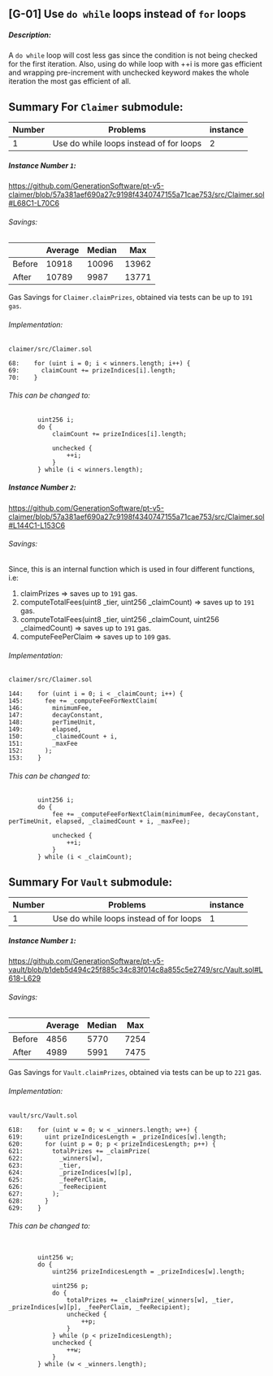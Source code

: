 ## [G-01] Use ``do while`` loops instead of ``for`` loops


##### Description:
A ``do while`` loop will cost less gas since the condition is not being checked for the first iteration. Also, using do while loop with ++i is more gas efficient and wrapping pre-increment with  unchecked keyword makes the whole iteration the most gas efficient of all.


## Summary For ``Claimer`` submodule:

|Number | Problems  | instance |
|------ |-----------|----------|
|1 |Use do while loops instead of for loops | 2

##### Instance Number ``1``:

https://github.com/GenerationSoftware/pt-v5-claimer/blob/57a381aef690a27c9198f4340747155a71cae753/src/Claimer.sol#L68C1-L70C6

###### Savings:

| | Average  | Median | Max 
|------ |-----------|----------|----------|
|Before |10918 | 10096  | 13962 
After|10789 | 9987   | 13771

Gas Savings for ``Claimer.claimPrizes``, obtained via tests can be up to ``191 gas``.

###### Implementation:
```solidity 
claimer/src/Claimer.sol

68:    for (uint i = 0; i < winners.length; i++) {
69:      claimCount += prizeIndices[i].length;
70:    }
```

###### This can be changed to:
```solidity
        uint256 i;
        do {
            claimCount += prizeIndices[i].length;

            unchecked {
                ++i;
            }
        } while (i < winners.length);
```

##### Instance Number ``2``:

https://github.com/GenerationSoftware/pt-v5-claimer/blob/57a381aef690a27c9198f4340747155a71cae753/src/Claimer.sol#L144C1-L153C6

###### Savings:

Since, this is an internal function which is used in four different functions, i.e:
1. claimPrizes => saves up to ``191`` gas.
2. computeTotalFees(uint8 _tier, uint256 _claimCount) => saves up to ``191`` gas.
3. computeTotalFees(uint8 _tier, uint256 _claimCount, uint256 _claimedCount) => saves up to ``191`` gas.
4. computeFeePerClaim => saves up to ``109`` gas.

###### Implementation:
```solidity 
claimer/src/Claimer.sol

144:    for (uint i = 0; i < _claimCount; i++) {
145:      fee += _computeFeeForNextClaim(
146:        minimumFee,
147:        decayConstant,
148:        perTimeUnit,
149:        elapsed,
150:        _claimedCount + i,
151:        _maxFee
152:      );
153:    }
```

###### This can be changed to:
```solidity
        uint256 i;
        do {
            fee += _computeFeeForNextClaim(minimumFee, decayConstant, perTimeUnit, elapsed, _claimedCount + i, _maxFee);

            unchecked {
                ++i;
            }
        } while (i < _claimCount);
```

## Summary For ``Vault`` submodule:

|Number | Problems  | instance |
|------ |-----------|----------|
|1 |Use do while loops instead of for loops | 1

##### Instance Number ``1``:

https://github.com/GenerationSoftware/pt-v5-vault/blob/b1deb5d494c25f885c34c83f014c8a855c5e2749/src/Vault.sol#L618-L629

###### Savings:

| | Average  | Median | Max 
|------ |-----------|----------|----------|
|Before  | 4856   | 5770   | 7254  
After | 4989   | 5991   | 7475 

Gas Savings for ``` Vault.claimPrizes ```, obtained via tests can be up to ``221`` gas.

###### Implementation:
```solidity 
vault/src/Vault.sol

618:    for (uint w = 0; w < _winners.length; w++) {
619:      uint prizeIndicesLength = _prizeIndices[w].length;
620:      for (uint p = 0; p < prizeIndicesLength; p++) {
621:        totalPrizes += _claimPrize(
622:          _winners[w],
623:          _tier,
624:          _prizeIndices[w][p],
625:          _feePerClaim,
626:          _feeRecipient
627:        );
628:      }
629:    }

``` 

###### This can be changed to:
```solidity 

        uint256 w;
        do {
            uint256 prizeIndicesLength = _prizeIndices[w].length;

            uint256 p;
            do {
                totalPrizes += _claimPrize(_winners[w], _tier, _prizeIndices[w][p], _feePerClaim, _feeRecipient);
                unchecked {
                    ++p;
                }
            } while (p < prizeIndicesLength);
            unchecked {
                ++w;
            }
        } while (w < _winners.length);

```

